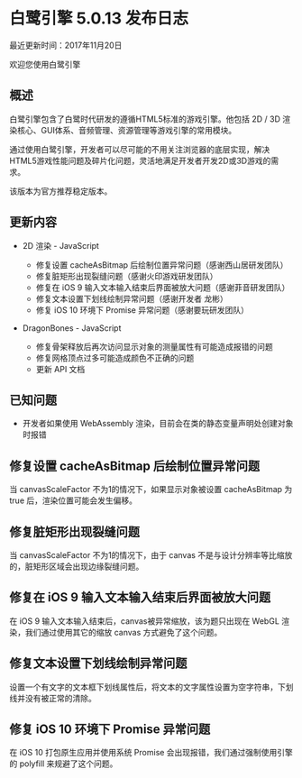 白鹭引擎 5.0.13 发布日志
===============================

最近更新时间：2017年11月20日


欢迎您使用白鹭引擎

## 概述

白鹭引擎包含了白鹭时代研发的遵循HTML5标准的游戏引擎。他包括 2D / 3D 渲染核心、GUI体系、音频管理、资源管理等游戏引擎的常用模块。

通过使用白鹭引擎，开发者可以尽可能的不用关注浏览器的底层实现，解决HTML5游戏性能问题及碎片化问题，灵活地满足开发者开发2D或3D游戏的需求。

该版本为官方推荐稳定版本。

## 更新内容

* 2D 渲染 - JavaScript
    * 修复设置 cacheAsBitmap 后绘制位置异常问题（感谢西山居研发团队）
    * 修复脏矩形出现裂缝问题（感谢火印游戏研发团队）
    * 修复在 iOS 9 输入文本输入结束后界面被放大问题（感谢菲音研发团队）
    * 修复文本设置下划线绘制异常问题（感谢开发者 龙彬）
    * 修复 iOS 10 环境下 Promise 异常问题（感谢要玩研发团队）

* DragonBones - JavaScript
    * 修复骨架释放后再次访问显示对象的测量属性有可能造成报错的问题
    * 修复网格顶点过多可能造成颜色不正确的问题
    * 更新 API 文档

## 已知问题

* 开发者如果使用 WebAssembly 渲染，目前会在类的静态变量声明处创建对象时报错

## 修复设置 cacheAsBitmap 后绘制位置异常问题
当 canvasScaleFactor 不为1的情况下，如果显示对象被设置 cacheAsBitmap 为 true 后，渲染位置可能会发生偏移。

## 修复脏矩形出现裂缝问题
当 canvasScaleFactor 不为1的情况下，由于 canvas 不是与设计分辨率等比缩放的，脏矩形区域会出现边缘裂缝问题。

## 修复在 iOS 9 输入文本输入结束后界面被放大问题
在 iOS 9 输入文本输入结束后，canvas被异常缩放，该为题只出现在 WebGL 渲染，我们通过使用其它的缩放 canvas 方式避免了这个问题。

## 修复文本设置下划线绘制异常问题
设置一个有文字的文本框下划线属性后，将文本的文字属性设置为空字符串，下划线并没有被正常的清除。

## 修复 iOS 10 环境下 Promise 异常问题
在 iOS 10 打包原生应用并使用系统 Promise 会出现报错，我们通过强制使用引擎的 polyfill 来规避了这个问题。